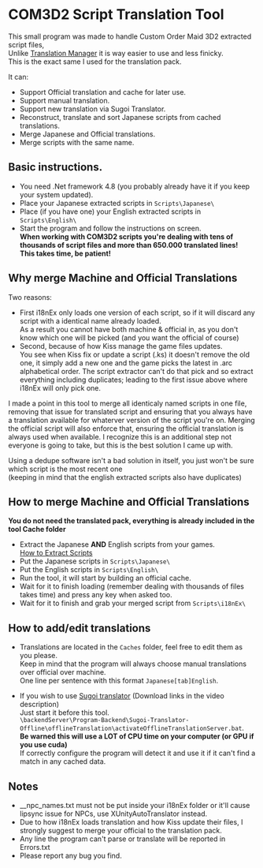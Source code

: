 # COM3D2 Script Translation Tool
This small program was made to handle Custom Order Maid 3D2 extracted script files,  
Unlike [Translation Manager](https://github.com/Pain-Brioche/COM3D2.TranslationManager) it is way easier to use and less finicky.  
This is the exact same I used for the translation pack.

It can:
- Support Official translation and cache for later use.
- Support manual translation.
- Support new translation via Sugoi Translator.
- Reconstruct, translate and sort Japanese scripts from cached translations.
- Merge Japanese and Official translations.
- Merge scripts with the same name.


## Basic instructions.

- You need .Net framework 4.8 (you probably already have it if you keep your system updated).  
- Place your Japanese extracted scripts in ``Scripts\Japanese\``
- Place (if you have one) your English extracted scripts in ``Scripts\English\``
- Start the program and follow the instructions on screen.  
**When working with COM3D2 scripts you're dealing with tens of thousands of script files and more than 650.000 translated lines!  
This takes time, be patient!**


## Why merge Machine and Official Translations

Two reasons:
- First i18nEx only loads one version of each script, so if it will discard any script with a identical name already loaded.  
As a result you cannot have both machine & official in, as you don't know which one will be picked (and you want the official of course)
- Second, because of how Kiss manage the game files updates.  
You see when Kiss fix or update a script (.ks) it doesn't remove the old one, it simply add a new one and the game picks the latest in .arc alphabetical order.
The script extractor can't do that pick and so extract everything including duplicates; leading to the first issue above where i18nEx will only pick one.

I made a point in this tool to merge all identicaly named scripts in one file, removing that issue for translated script and ensuring that you always have a translation available for whaterver version of the script you're on.
Merging the official script will also enforce that, ensuring the official translation is always used when available.
I recognize this is an additional step not everyone is going to take, but this is the best solution I came up with.

Using a dedupe software isn't a bad solution in itself, you just won't be sure which script is the most recent one  
(keeping in mind that the english extracted scripts also have duplicates)

## How to merge Machine and Official Translations
**You do not need the translated pack, everything is already included in the tool Cache folder**
- Extract the Japanese **AND** English scripts from your games.  
[How to Extract Scripts](https://github.com/ghorsington/COM3D2.i18nEx#extracting-translations-from-the-english-game)
- Put the Japanese scripts in ``Scripts\Japanese\``
- Put the English scripts in ``Scripts\English\``
- Run the tool, it will start by building an official cache.
- Wait for it to finish loading (remember dealing with thousands of files takes time) and press any key when asked too.
- Wait for it to finish and grab your merged script from ``Scripts\i18nEx\``

## How to add/edit translations

- Translations are located in the ``Caches`` folder, feel free to edit them as you please.  
Keep in mind that the program will always choose manual translations over official over machine.  
One line per sentence with this format ``Japanese[tab]English``.

- If you wish to use [Sugoi translator](https://www.youtube.com/watch?v=r8xFzVbmo7k) (Download links in the video description)  
Just start it before this tool.  
``\backendServer\Program-Backend\Sugoi-Translator-Offline\offlineTranslation\activateOfflineTranslationServer.bat``.  
**Be warned this will use a LOT of CPU time on your computer (or GPU if you use cuda)**  
If correctly configure the program will detect it and use it if it can't find a match in any cached data.

## Notes
- __npc_names.txt must not be put inside your i18nEx folder or it'll cause lipsync issue for NPCs, use XUnityAutoTranslator instead.
- Due to how i18nEx loads translation and how Kiss update their files, I strongly suggest to merge your official to the translation pack.
- Any line the program can't parse or translate will be reported in Errors.txt
- Please report any bug you find.
